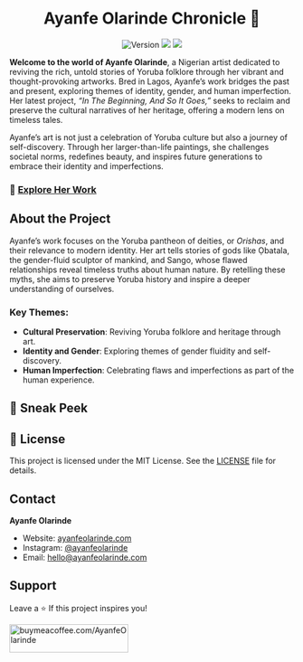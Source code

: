 <h1 align="center">
   Ayanfe Olarinde Chronicle 🎨
</h1>

<p align="center">
  <img alt="Version" src="https://img.shields.io/badge/version-1.0.0-blue.svg?cacheSeconds=2592000" />
  <a href="#" target="_blank">
    <img src=https://img.shields.io/github/license/sourcerer-io/sourcerer-app.svg?colorB=ff0000></a>
  </a>
   <a href="https://github.com/Vinyl-Davyl/ayanfe-olarinde"><img src=https://img.shields.io/badge/status-active-brightgreen.svg?colorA=087c08></a>
</p>

**Welcome to the world of Ayanfe Olarinde**, a Nigerian artist dedicated to reviving the rich, untold stories of Yoruba folklore through her vibrant and thought-provoking artworks. Bred in Lagos, Ayanfe’s work bridges the past and present, exploring themes of identity, gender, and human imperfection. Her latest project, _“In The Beginning, And So It Goes,”_ seeks to reclaim and preserve the cultural narratives of her heritage, offering a modern lens on timeless tales.

Ayanfe’s art is not just a celebration of Yoruba culture but also a journey of self-discovery. Through her larger-than-life paintings, she challenges societal norms, redefines beauty, and inspires future generations to embrace their identity and imperfections.

### 🔗 [Explore Her Work](https://www.instagram.com/ayanfee__/)

## About the Project

Ayanfe’s work focuses on the Yoruba pantheon of deities, or _Orishas_, and their relevance to modern identity. Her art tells stories of gods like Ọbatala, the gender-fluid sculptor of mankind, and Sango, whose flawed relationships reveal timeless truths about human nature. By retelling these myths, she aims to preserve Yoruba history and inspire a deeper understanding of ourselves.

### Key Themes:

- **Cultural Preservation**: Reviving Yoruba folklore and heritage through art.
- **Identity and Gender**: Exploring themes of gender fluidity and self-discovery.
- **Human Imperfection**: Celebrating flaws and imperfections as part of the human experience.

## 🎨 Sneak Peek

## 📝 License

This project is licensed under the MIT License. See the [LICENSE](LICENSE) file for details.

## Contact

**Ayanfe Olarinde**

- Website: [ayanfeolarinde.com](#)
- Instagram: [@ayanfeolarinde](https://instagram.com/ayanfeolarinde)
- Email: hello@ayanfeolarinde.com

## Support

Leave a ⭐️ If this project inspires you!

<p>
  <a href="https://www.buymeacoffee.com/AyanfeOlarinde"> <img align="left" src="https://cdn.buymeacoffee.com/buttons/v2/default-yellow.png" height="50" width="210" alt="buymeacoffee.com/AyanfeOlarinde" /></a>
</p>
<br /><br /><br />
